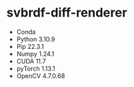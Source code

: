 # svbrdf-diff-renderer

- Conda 
- Python 3.10.9
- Pip 22.3.1
- Numpy 1.24.1
- CUDA 11.7
- pyTorch 1.13.1
- OpenCV 4.7.0.68

